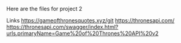 Here are the files for project 2


Links
https://gameofthronesquotes.xyz/git 
https://thronesapi.com/
https://thronesapi.com/swagger/index.html?urls.primaryName=Game%20of%20Thrones%20API%20v2